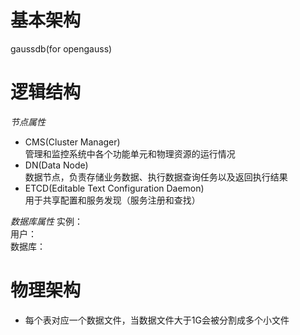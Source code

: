 # 基本架构
gaussdb(for opengauss)

# 逻辑结构
*节点属性*
- CMS(Cluster Manager)    
  管理和监控系统中各个功能单元和物理资源的运行情况
- DN(Data Node)     
  数据节点，负责存储业务数据、执行数据查询任务以及返回执行结果
- ETCD(Editable Text Configuration Daemon)     
  用于共享配置和服务发现（服务注册和查找）

*数据库属性*
实例：  
用户：  
数据库：  

# 物理架构
- 每个表对应一个数据文件，当数据文件大于1G会被分割成多个小文件
